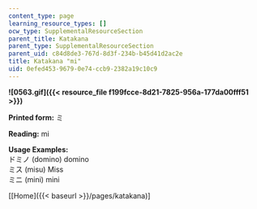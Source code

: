 ```yaml
---
content_type: page
learning_resource_types: []
ocw_type: SupplementalResourceSection
parent_title: Katakana
parent_type: SupplementalResourceSection
parent_uid: c84d8de3-767d-8d3f-234b-b45d41d2ac2e
title: Katakana "mi"
uid: 0efed453-9679-0e74-ccb9-2382a19c10c9
---
```


**![0563.gif]({{< resource_file f199fcce-8d21-7825-956a-177da00fff51 >}})**

**Printed form:** ミ

**Reading:** mi

**Usage Examples:**  
ドミノ (domino) domino  
ミス (misu) Miss  
ミニ (mini) mini

\[[Home]({{< baseurl >}}/pages/katakana)\]